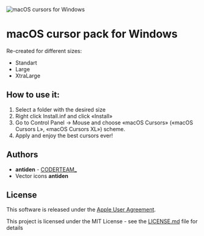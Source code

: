 ![macOS cursors for Windows](https://github.com/antiden/macOS-Sierra-cursors-for-Windows/blob/master/screenshot.jpg)

# macOS cursor pack for Windows

Re-created for different sizes:
- Standart
- Large
- XtraLarge

## How to use it:

1. Select a folder with the desired size
2. Right click Install.inf and click «Install» 
3. Go to Control Panel → Mouse and choose «macOS Cursors» («macOS Cursors L», «macOS Cursors XL») scheme. 
4. Apply and enjoy the best cursors ever!

## Authors

* **antiden** - [CODERTEAM_](https://coderteam.ru)
* Vector icons **antiden**

## License

This software is released under the [Apple User Agreement](http://images.apple.com/legal/sla/docs/OSX1011.pdf).

This project is licensed under the MIT License - see the [LICENSE.md](https://rem.mit-license.org/) file for details
